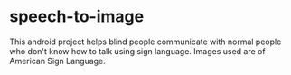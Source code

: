 # speech-to-image
This android project helps blind people communicate with normal people who don't know how to talk using sign language. Images used are of American Sign Language.
